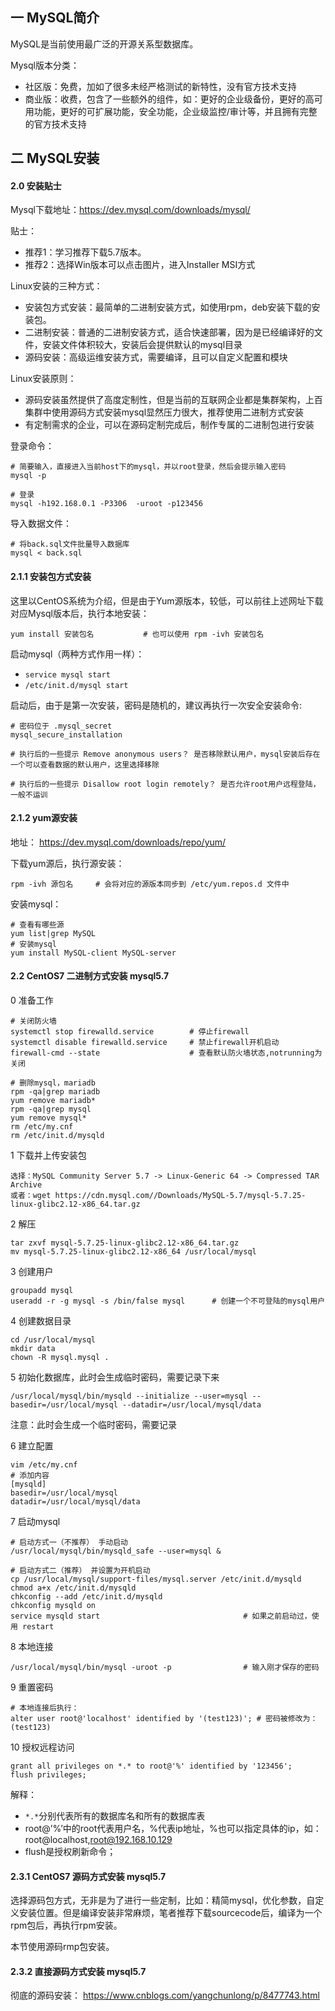 ## 一 MySQL简介

MySQL是当前使用最广泛的开源关系型数据库。  

Mysql版本分类：
- 社区版：免费，加如了很多未经严格测试的新特性，没有官方技术支持
- 商业版：收费，包含了一些额外的组件，如：更好的企业级备份，更好的高可用功能，更好的可扩展功能，安全功能，企业级监控/审计等，并且拥有完整的官方技术支持

## 二 MySQL安装

#### 2.0 安装贴士

Mysql下载地址：https://dev.mysql.com/downloads/mysql/    

贴士：
- 推荐1：学习推荐下载5.7版本。
- 推荐2：选择Win版本可以点击图片，进入Installer MSI方式

Linux安装的三种方式：
- 安装包方式安装：最简单的二进制安装方式，如使用rpm，deb安装下载的安装包。
- 二进制安装：普通的二进制安装方式，适合快速部署，因为是已经编译好的文件，安装文件体积较大，安装后会提供默认的mysql目录
- 源码安装：高级运维安装方式，需要编译，且可以自定义配置和模块

Linux安装原则：  
- 源码安装虽然提供了高度定制性，但是当前的互联网企业都是集群架构，上百集群中使用源码方式安装mysql显然压力很大，推荐使用二进制方式安装
- 有定制需求的企业，可以在源码定制完成后，制作专属的二进制包进行安装

登录命令：
```
# 简要输入，直接进入当前host下的mysql，并以root登录，然后会提示输入密码
mysql -p

# 登录
mysql -h192.168.0.1 -P3306  -uroot -p123456
```

导入数据文件：
```
# 将back.sql文件批量导入数据库
mysql < back.sql            
```

#### 2.1.1 安装包方式安装

这里以CentOS系统为介绍，但是由于Yum源版本，较低，可以前往上述网址下载对应Mysql版本后，执行本地安装：
```
yum install 安装包名           # 也可以使用 rpm -ivh 安装包名
```

启动mysql（两种方式作用一样）：
- `service mysql start`
- `/etc/init.d/mysql start`

启动后，由于是第一次安装，密码是随机的，建议再执行一次安全安装命令:
```
# 密码位于 .mysql_secret
mysql_secure_installation                      

# 执行后的一些提示 Remove anonymous users？ 是否移除默认用户，mysql安装后存在一个可以查看数据的默认用户，这里选择移除

# 执行后的一些提示 Disallow root login remotely？ 是否允许root用户远程登陆，一般不运训
```

#### 2.1.2 yum源安装

地址： https://dev.mysql.com/downloads/repo/yum/  

下载yum源后，执行源安装：
```
rpm -ivh 源包名     # 会将对应的源版本同步到 /etc/yum.repos.d 文件中
```

安装mysql：
```
# 查看有哪些源
yum list|grep MySQL   
# 安装mysql  
yum install MySQL-client MySQL-server
```

#### 2.2  CentOS7 二进制方式安装 mysql5.7

0 准备工作
```
# 关闭防火墙
systemctl stop firewalld.service        # 停止firewall
systemctl disable firewalld.service     # 禁止firewall开机启动
firewall-cmd --state                    # 查看默认防火墙状态,notrunning为关闭

# 删除mysql，mariadb
rpm -qa|grep mariadb
yum remove mariadb*
rpm -qa|grep mysql
yum remove mysql*
rm /etc/my.cnf   
rm /etc/init.d/mysqld                              
```

1 下载并上传安装包
```
选择：MySQL Community Server 5.7 -> Linux-Generic 64 -> Compressed TAR Archive
或者：wget https://cdn.mysql.com//Downloads/MySQL-5.7/mysql-5.7.25-linux-glibc2.12-x86_64.tar.gz
```

2 解压
```
tar zxvf mysql-5.7.25-linux-glibc2.12-x86_64.tar.gz
mv mysql-5.7.25-linux-glibc2.12-x86_64 /usr/local/mysql
```

3 创建用户
```
groupadd mysql
useradd -r -g mysql -s /bin/false mysql      # 创建一个不可登陆的mysql用户
```

4 创建数据目录
```
cd /usr/local/mysql
mkdir data
chown -R mysql.mysql .
```

5 初始化数据库，此时会生成临时密码，需要记录下来
```
/usr/local/mysql/bin/mysqld --initialize --user=mysql --basedir=/usr/local/mysql --datadir=/usr/local/mysql/data
```
注意：此时会生成一个临时密码，需要记录

6 建立配置
```
vim /etc/my.cnf
# 添加内容
[mysqld]
basedir=/usr/local/mysql
datadir=/usr/local/mysql/data
```

7 启动mysql
```
# 启动方式一（不推荐） 手动启动
/usr/local/mysql/bin/mysqld_safe --user=mysql &

# 启动方式二（推荐） 并设置为开机启动
cp /usr/local/mysql/support-files/mysql.server /etc/init.d/mysqld
chmod a+x /etc/init.d/mysqld                        
chkconfig --add /etc/init.d/mysqld
chkconfig mysqld on
service mysqld start                                # 如果之前启动过，使用 restart
```

8 本地连接
```
/usr/local/mysql/bin/mysql -uroot -p                # 输入刚才保存的密码
```

9 重置密码
```
# 本地连接后执行：
alter user root@'localhost' identified by '(test123)'; # 密码被修改为：(test123)
```

10 授权远程访问
```
grant all privileges on *.* to root@'%' identified by '123456';
flush privileges;
```
解释：
- `*.*`分别代表所有的数据库名和所有的数据库表
- root@’%’中的root代表用户名，%代表ip地址，%也可以指定具体的ip，如：root@localhost,root@192.168.10.129
- flush是授权刷新命令；

#### 2.3.1 CentOS7 源码方式安装 mysql5.7

选择源码包方式，无非是为了进行一些定制，比如：精简mysql，优化参数，自定义安装位置。但是编译安装非常麻烦，笔者推荐下载sourcecode后，编译为一个rpm包后，再执行rpm安装。

本节使用源码rmp包安装。  



#### 2.3.2 直接源码方式安装 mysql5.7

彻底的源码安装： 
https://www.cnblogs.com/yangchunlong/p/8477743.html